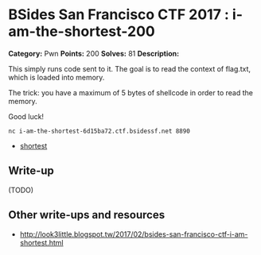 # BSides San Francisco CTF 2017 : i-am-the-shortest-200

**Category:** Pwn
**Points:** 200
**Solves:** 81
**Description:**

This simply runs code sent to it. The goal is to read the context of flag.txt, which is loaded into memory.

The trick: you have a maximum of 5 bytes of shellcode in order to read the memory.

Good luck!

    nc i-am-the-shortest-6d15ba72.ctf.bsidessf.net 8890

* [shortest](shortest)


## Write-up

(TODO)

## Other write-ups and resources

* http://look3little.blogspot.tw/2017/02/bsides-san-francisco-ctf-i-am-shortest.html
